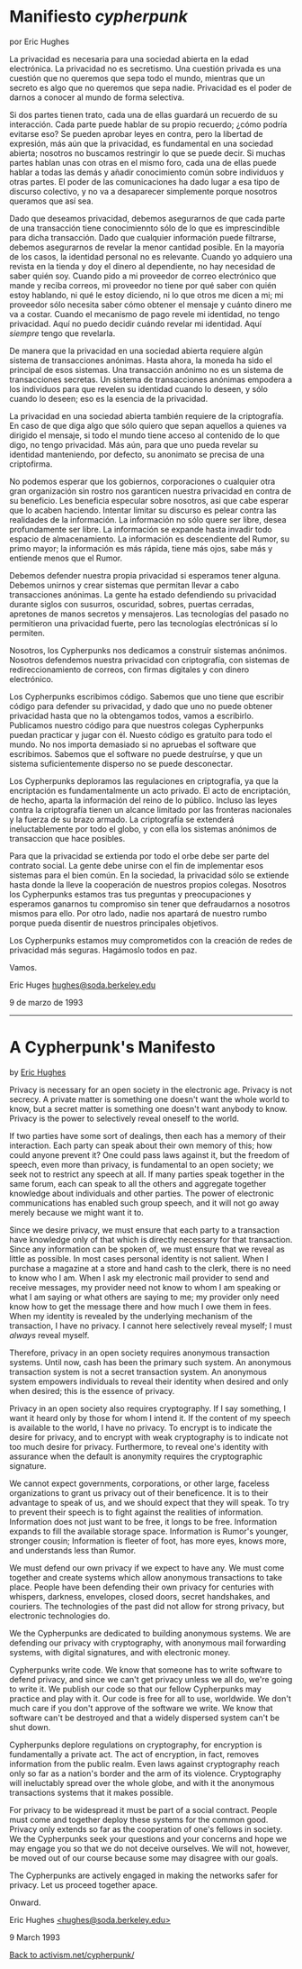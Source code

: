 Manifiesto *cypherpunk*
=======================

por Eric Hughes

La privacidad es necesaria para una sociedad abierta en la edad electrónica. La privacidad no es secretismo. Una cuestión privada es una cuestión que no queremos que sepa todo el mundo, mientras que un secreto es algo que no queremos que sepa nadie. Privacidad es el poder de darnos a conocer al mundo de forma selectiva.

Si dos partes tienen trato, cada una de ellas guardará un recuerdo de su interacción. Cada parte puede hablar de su propio recuerdo; ¿cómo podría evitarse eso? Se pueden aprobar leyes en contra, pero la libertad de expresión, más aún que la privacidad, es fundamental en una sociedad abierta; nosotros no buscamos restringir lo que se puede decir. Si muchas partes hablan unas con otras en el mismo foro, cada una de ellas puede hablar a todas las demás y añadir conocimiento común sobre individuos y otras partes. El poder de las comunicaciones ha dado lugar a esa tipo de discurso colectivo, y no va a desaparecer simplemente porque nosotros queramos que así sea. 

Dado que deseamos privacidad, debemos asegurarnos de que cada parte de una transacción tiene conocimiennto sólo de lo que es imprescindible para dicha transacción. Dado que cualquier información puede filtrarse, debemos asegurarnos de revelar la menor cantidad posible. En la mayoría de los casos, la identidad personal no es relevante. Cuando yo adquiero una revista en la tienda y doy el dinero al dependiente, no hay necesidad de saber quién soy. Cuando pido a mi proveedor de correo electrónico que mande y reciba correos, mi proveedor no tiene por qué saber con quién estoy hablando, ni qué le estoy diciendo, ni lo que otros me dicen a mi; mi proveedor sólo necesita saber cómo obtener el mensaje y cuánto dinero me va a costar. Cuando el mecanismo de pago revele mi identidad, no tengo privacidad. Aquí no puedo decidir cuándo revelar mi identidad. Aquí *siempre* tengo que revelarla.

De manera que la privacidad en una sociedad abierta requiere algún sistema de transacciones anónimas. Hasta ahora, la moneda ha sido el principal de esos sistemas. Una transacción anónimo no es un sistema de transacciones secretas. Un sistema de transacciones anónimas empodera a los individuos para que revelen su identidad cuando lo deseen, y sólo cuando lo deseen; eso es la esencia de la privacidad.

La privacidad en una sociedad abierta también requiere de la criptografía. En caso de que diga algo que sólo quiero que sepan aquellos a quienes va dirigido el mensaje, si todo el mundo tiene acceso al contenido de lo que digo, no tengo privacidad. Más aún, para que uno pueda revelar su identidad manteniendo, por defecto, su anonimato se precisa de una criptofirma.

No podemos esperar que los gobiernos, corporaciones o cualquier otra gran organización sin rostro nos garanticen nuestra privacidad en contra de su beneficio. Les beneficia especular sobre nosotros, asi que cabe esperar que lo acaben haciendo. Intentar limitar su discurso es pelear contra las realidades de la información. La información no sólo quere ser libre, desea profundamente ser libre. La información se expande hasta invadir todo espacio de almacenamiento. La información es descendiente del Rumor, su primo mayor; la información es más rápida, tiene más ojos, sabe más y entiende menos que el Rumor. 

Debemos defender nuestra propia privacidad si esperamos tener alguna. Debemos unirnos y crear sistemas que permitan llevar a cabo transacciones anónimas. La gente ha estado defendiendo su privacidad durante siglos con susurros, oscuridad, sobres, puertas cerradas, apretones de manos secretos y mensajeros. Las tecnologías del pasado no permitieron una privacidad fuerte, pero las tecnologías electrónicas sí lo permiten.

Nosotros, los Cypherpunks nos dedicamos a construír sistemas anónimos. Nosotros defendemos nuestra privacidad con criptografía, con sistemas de redireccionamiento de correos, con firmas digitales y con dinero electrónico.

Los Cypherpunks escribimos código. Sabemos que uno tiene que escribir código para defender su privacidad, y dado que uno no puede obtener privacidad hasta que no la obtengamos todos, vamos a escribirlo. Publicamos nuestro código para que nuestros colegas Cypherpunks puedan practicar y jugar con él. Nuesto código es gratuíto para todo el mundo. No nos importa demasiado si no apruebas el software que escribimos. Sabemos que el software no puede destruírse, y que un sistema suficientemente disperso no se puede desconectar.

Los Cypherpunks deploramos las regulaciones en criptografía, ya que la encriptación es fundamentalmente un acto privado. El acto de encriptación, de hecho, aparta la información del reino de lo público. Incluso las leyes contra la criptografía tienen un alcance limitado por las fronteras nacionales y la fuerza de su brazo armado. La criptografía se extenderá ineluctablemente por todo el globo, y con ella los sistemas anónimos de transaccion que hace posibles.

Para que la privacidad se extienda por todo el orbe debe ser parte del contrato social. La gente debe unirse con el fin de implementar esos sistemas para el bien común. En la sociedad, la privacidad sólo se extiende hasta donde la lleve la cooperación de nuestros propios colegas. Nosotros los Cypherpunks estamos tras tus preguntas y preocupaciones y esperamos ganarnos tu compromiso sin tener que defraudarnos a nosotros mismos para ello. Por otro lado, nadie nos apartará de nuestro rumbo porque pueda disentir de nuestros principales objetivos.

Los Cypherpunks estamos muy comprometidos con la creación de redes de privacidad más seguras. Hagámoslo todos en paz.

Vamos.

Eric Huges <hughes@soda.berkeley.edu>

9 de marzo de 1993


---

A Cypherpunk\'s Manifesto
=========================

by [Eric
Hughes](ftp://soda.berkeley.edu/pub/cypherpunks/people/hughes.html)

Privacy is necessary for an open society in the electronic age. Privacy
is not secrecy. A private matter is something one doesn\'t want the
whole world to know, but a secret matter is something one doesn\'t want
anybody to know. Privacy is the power to selectively reveal oneself to
the world.

If two parties have some sort of dealings, then each has a memory of
their interaction. Each party can speak about their own memory of this;
how could anyone prevent it? One could pass laws against it, but the
freedom of speech, even more than privacy, is fundamental to an open
society; we seek not to restrict any speech at all. If many parties
speak together in the same forum, each can speak to all the others and
aggregate together knowledge about individuals and other parties. The
power of electronic communications has enabled such group speech, and it
will not go away merely because we might want it to.

Since we desire privacy, we must ensure that each party to a transaction
have knowledge only of that which is directly necessary for that
transaction. Since any information can be spoken of, we must ensure that
we reveal as little as possible. In most cases personal identity is not
salient. When I purchase a magazine at a store and hand cash to the
clerk, there is no need to know who I am. When I ask my electronic mail
provider to send and receive messages, my provider need not know to whom
I am speaking or what I am saying or what others are saying to me; my
provider only need know how to get the message there and how much I owe
them in fees. When my identity is revealed by the underlying mechanism
of the transaction, I have no privacy. I cannot here selectively reveal
myself; I must *always* reveal myself.

Therefore, privacy in an open society requires anonymous transaction
systems. Until now, cash has been the primary such system. An anonymous
transaction system is not a secret transaction system. An anonymous
system empowers individuals to reveal their identity when desired and
only when desired; this is the essence of privacy.

Privacy in an open society also requires cryptography. If I say
something, I want it heard only by those for whom I intend it. If the
content of my speech is available to the world, I have no privacy. To
encrypt is to indicate the desire for privacy, and to encrypt with weak
cryptography is to indicate not too much desire for privacy.
Furthermore, to reveal one\'s identity with assurance when the default
is anonymity requires the cryptographic signature.

We cannot expect governments, corporations, or other large, faceless
organizations to grant us privacy out of their beneficence. It is to
their advantage to speak of us, and we should expect that they will
speak. To try to prevent their speech is to fight against the realities
of information. Information does not just want to be free, it longs to
be free. Information expands to fill the available storage space.
Information is Rumor\'s younger, stronger cousin; Information is fleeter
of foot, has more eyes, knows more, and understands less than Rumor.

We must defend our own privacy if we expect to have any. We must come
together and create systems which allow anonymous transactions to take
place. People have been defending their own privacy for centuries with
whispers, darkness, envelopes, closed doors, secret handshakes, and
couriers. The technologies of the past did not allow for strong privacy,
but electronic technologies do.

We the Cypherpunks are dedicated to building anonymous systems. We are
defending our privacy with cryptography, with anonymous mail forwarding
systems, with digital signatures, and with electronic money.

Cypherpunks write code. We know that someone has to write software to
defend privacy, and since we can\'t get privacy unless we all do, we\'re
going to write it. We publish our code so that our fellow Cypherpunks
may practice and play with it. Our code is free for all to use,
worldwide. We don\'t much care if you don\'t approve of the software we
write. We know that software can\'t be destroyed and that a widely
dispersed system can\'t be shut down.

Cypherpunks deplore regulations on cryptography, for encryption is
fundamentally a private act. The act of encryption, in fact, removes
information from the public realm. Even laws against cryptography reach
only so far as a nation\'s border and the arm of its violence.
Cryptography will ineluctably spread over the whole globe, and with it
the anonymous transactions systems that it makes possible.

For privacy to be widespread it must be part of a social contract.
People must come and together deploy these systems for the common good.
Privacy only extends so far as the cooperation of one\'s fellows in
society. We the Cypherpunks seek your questions and your concerns and
hope we may engage you so that we do not deceive ourselves. We will not,
however, be moved out of our course because some may disagree with our
goals.

The Cypherpunks are actively engaged in making the networks safer for
privacy. Let us proceed together apace.

Onward.

Eric Hughes
[\<hughes\@soda.berkeley.edu\>](ftp://soda.berkeley.edu/pub/cypherpunks/people/hughes.html)

9 March 1993

[Back to activism.net/cypherpunk/](https://www.activism.net/cypherpunk/)



